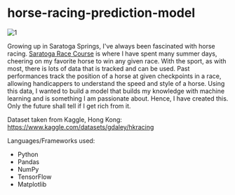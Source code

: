 # horse-racing-prediction-model

![1](https://www.saratoga.com/commonimages/grid/1428/race-course.jpg "1")

Growing up in Saratoga Springs, I've always been fascinated with horse racing. <a href="https://www.nyra.com/saratoga/">Saratoga Race Course</a> is where I have spent many summer days, cheering on my favorite horse to win any given race. With the sport, as with most, there is lots of data that is tracked and can be used. Past performances track the position of a horse at given checkpoints in a race, allowing handicappers to understand the speed and style of a horse. Using this data, I wanted to build a model that builds my knowledge with machine learning and is something I am passionate about. Hence, I have created this. Only the future shall tell if I get rich from it.

Dataset taken from Kaggle, Hong Kong: https://www.kaggle.com/datasets/gdaley/hkracing

Languages/Frameworks used:

- Python
- Pandas
- NumPy
- TensorFlow
- Matplotlib
